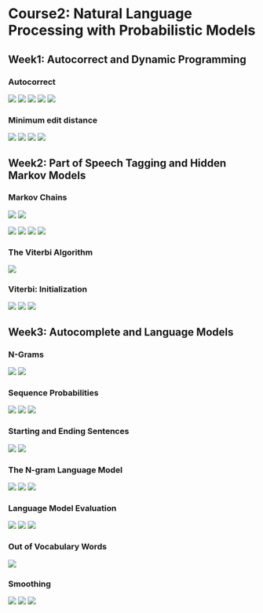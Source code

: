 # Course2: Natural Language Processing with Probabilistic Models
## Week1: Autocorrect and Dynamic Programming
### Autocorrect
![](Figures/Week1/autocorrect.png)
![](Figures/Week1/Misspelling.png)
![](Figures/Week1/Find_strings.png)
![](Figures/Week1/Filter.png)
![](Figures/Week1/Calc_prob.png)
### Minimum edit distance
![](Figures/Week1/Mini_distance.png)
![](Figures/Week1/Mini_distance_tabular.png)
![](Figures/Week1/Mini_distance_AL.png)
![](Figures/Week1/Mini_distance_full.png)
## Week2: Part of Speech Tagging and Hidden Markov Models
### Markov Chains
![](Figures/Week2/Transition_matrix.png)
![](Figures/Week2/Emission_matrix.png)

![](Figures/Week2/Trainsition_prob.png)
![](Figures/Week2/Populating_trainsition_matrix.png)
![](Figures/Week2/Smoothing.png)
![](Figures/Week2/Populating_emission_matrix.png)
### The Viterbi Algorithm
![](Figures/Week2/Viterbi_alg.png)
### Viterbi: Initialization
![](Figures/Week2/Initialization_step.png)
![](Figures/Week2/Forward.png)
![](Figures/Week2/Backward.png)
## Week3: Autocomplete and Language Models
### N-Grams
![](Figures/Week3/N-gram_def.png)
![](Figures/Week3/N-gram_prob.png)
### Sequence Probabilities
![](Figures/Week3/Prob_sequence.png)
![](Figures/Week3/Problem.png)
![](Figures/Week3/Aprox_sentence_prob.png)
### Starting and Ending Sentences
![](Figures/Week3/Start_of_sentence.png)
![](Figures/Week3/End_of_sentence.png)
### The N-gram Language Model
![](Figures/Week3/Prob_matrix.png)
![](Figures/Week3/Language_model.png)
![](Figures/Week3/Generative_language_model.png)
### Language Model Evaluation
![](Figures/Week3/Perplexity.png)
![](Figures/Week3/Perplexity_bigram.png)
![](Figures/Week3/LogPerplexity.png)
### Out of Vocabulary Words
![](Figures/Week3/Out_of_vocab.png)
### Smoothing
![](Figures/Week3/Smoothing.png)
![](Figures/Week3/Backoff.png)
![](Figures/Week3/Interpolation.png)